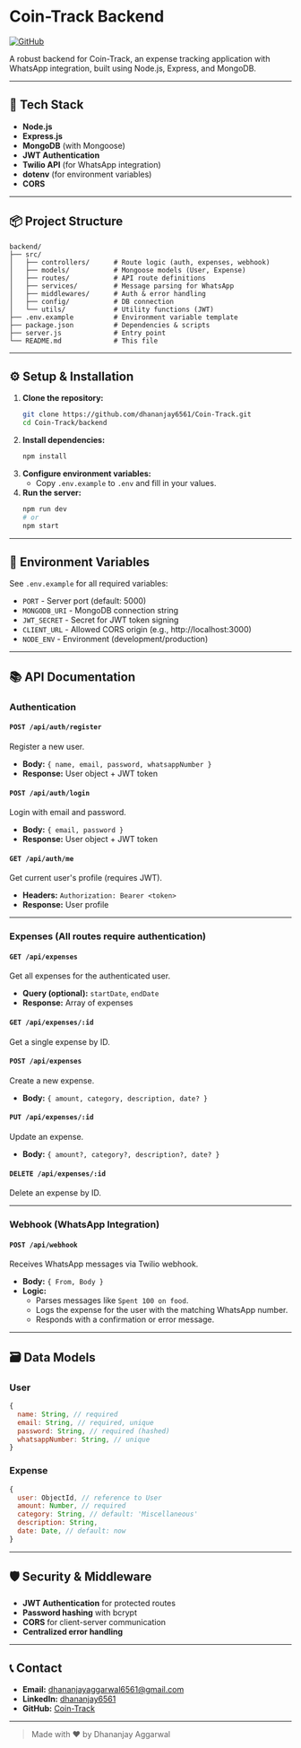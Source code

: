 # Coin-Track Backend

[![GitHub](https://img.shields.io/badge/GitHub-Repository-blue?logo=github)](https://github.com/dhananjay6561/Coin-Track)

A robust backend for Coin-Track, an expense tracking application with WhatsApp integration, built using Node.js, Express, and MongoDB.

---

## 🚀 Tech Stack

- **Node.js**
- **Express.js**
- **MongoDB** (with Mongoose)
- **JWT Authentication**
- **Twilio API** (for WhatsApp integration)
- **dotenv** (for environment variables)
- **CORS**

---

## 📦 Project Structure

```
backend/
├── src/
│   ├── controllers/      # Route logic (auth, expenses, webhook)
│   ├── models/           # Mongoose models (User, Expense)
│   ├── routes/           # API route definitions
│   ├── services/         # Message parsing for WhatsApp
│   ├── middlewares/      # Auth & error handling
│   ├── config/           # DB connection
│   └── utils/            # Utility functions (JWT)
├── .env.example          # Environment variable template
├── package.json          # Dependencies & scripts
├── server.js             # Entry point
└── README.md             # This file
```

---

## ⚙️ Setup & Installation

1. **Clone the repository:**
   ```bash
   git clone https://github.com/dhananjay6561/Coin-Track.git
   cd Coin-Track/backend
   ```
2. **Install dependencies:**
   ```bash
   npm install
   ```
3. **Configure environment variables:**
   - Copy `.env.example` to `.env` and fill in your values.
4. **Run the server:**
   ```bash
   npm run dev
   # or
   npm start
   ```

---

## 🔑 Environment Variables

See `.env.example` for all required variables:
- `PORT` - Server port (default: 5000)
- `MONGODB_URI` - MongoDB connection string
- `JWT_SECRET` - Secret for JWT token signing
- `CLIENT_URL` - Allowed CORS origin (e.g., http://localhost:3000)
- `NODE_ENV` - Environment (development/production)

---

## 📚 API Documentation

### Authentication

#### `POST /api/auth/register`
Register a new user.
- **Body:** `{ name, email, password, whatsappNumber }`
- **Response:** User object + JWT token

#### `POST /api/auth/login`
Login with email and password.
- **Body:** `{ email, password }`
- **Response:** User object + JWT token

#### `GET /api/auth/me`
Get current user's profile (requires JWT).
- **Headers:** `Authorization: Bearer <token>`
- **Response:** User profile

---

### Expenses (All routes require authentication)

#### `GET /api/expenses`
Get all expenses for the authenticated user.
- **Query (optional):** `startDate`, `endDate`
- **Response:** Array of expenses

#### `GET /api/expenses/:id`
Get a single expense by ID.

#### `POST /api/expenses`
Create a new expense.
- **Body:** `{ amount, category, description, date? }`

#### `PUT /api/expenses/:id`
Update an expense.
- **Body:** `{ amount?, category?, description?, date? }`

#### `DELETE /api/expenses/:id`
Delete an expense by ID.

---

### Webhook (WhatsApp Integration)

#### `POST /api/webhook`
Receives WhatsApp messages via Twilio webhook.
- **Body:** `{ From, Body }`
- **Logic:**
  - Parses messages like `Spent 100 on food`.
  - Logs the expense for the user with the matching WhatsApp number.
  - Responds with a confirmation or error message.

---

## 🗃️ Data Models

### User
```js
{
  name: String, // required
  email: String, // required, unique
  password: String, // required (hashed)
  whatsappNumber: String, // unique
}
```

### Expense
```js
{
  user: ObjectId, // reference to User
  amount: Number, // required
  category: String, // default: 'Miscellaneous'
  description: String,
  date: Date, // default: now
}
```

---

## 🛡️ Security & Middleware
- **JWT Authentication** for protected routes
- **Password hashing** with bcrypt
- **CORS** for client-server communication
- **Centralized error handling**

---

## 📞 Contact
- **Email:** dhananjayaggarwal6561@gmail.com
- **LinkedIn:** [dhananjay6561](https://linkedin.com/in/dhananjay6561)
- **GitHub:** [Coin-Track](https://github.com/dhananjay6561/Coin-Track)

---

> Made with ❤️ by Dhananjay Aggarwal
